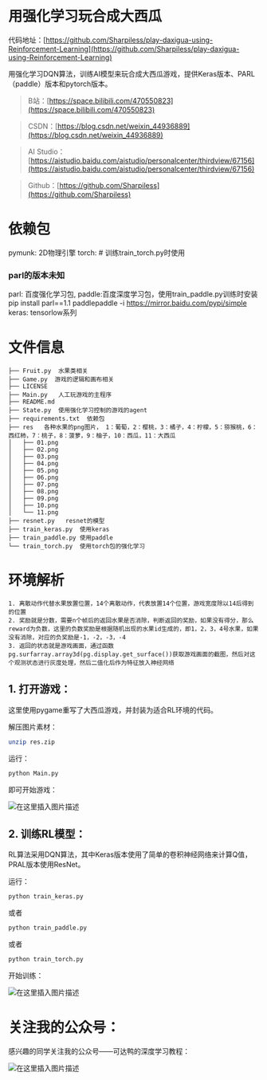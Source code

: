 ﻿
# 用强化学习玩合成大西瓜

代码地址：[https://github.com/Sharpiless/play-daxigua-using-Reinforcement-Learning](https://github.com/Sharpiless/play-daxigua-using-Reinforcement-Learning)

用强化学习DQN算法，训练AI模型来玩合成大西瓜游戏，提供Keras版本、PARL（paddle）版本和pytorch版本。

> B站：[https://space.bilibili.com/470550823](https://space.bilibili.com/470550823)

> CSDN：[https://blog.csdn.net/weixin_44936889](https://blog.csdn.net/weixin_44936889)

> AI Studio：[https://aistudio.baidu.com/aistudio/personalcenter/thirdview/67156](https://aistudio.baidu.com/aistudio/personalcenter/thirdview/67156)

> Github：[https://github.com/Sharpiless](https://github.com/Sharpiless)

# 依赖包
pymunk: 2D物理引擎
torch: # 训练train_torch.py时使用
### parl的版本未知
parl: 百度强化学习包, paddle:百度深度学习包，使用train_paddle.py训练时安装  pip install parl==1.1 paddlepaddle -i https://mirror.baidu.com/pypi/simple
keras: tensorlow系列

# 文件信息
```buildoutcfg
├── Fruit.py  水果类相关
├── Game.py  游戏的逻辑和画布相关
├── LICENSE
├── Main.py   人工玩游戏的主程序
├── README.md
├── State.py  使用强化学习控制的游戏的agent
├── requirements.txt  依赖包
├── res   各种水果的png图片， 1：葡萄，2：樱桃，3：橘子，4：柠檬，5：猕猴桃，6：西红柿，7：桃子，8：菠萝，9：柚子，10：西瓜，11：大西瓜
│   ├── 01.png
│   ├── 02.png
│   ├── 03.png
│   ├── 04.png
│   ├── 05.png
│   ├── 06.png
│   ├── 07.png
│   ├── 08.png
│   ├── 09.png
│   ├── 10.png
│   └── 11.png
├── resnet.py   resnet的模型
├── train_keras.py  使用keras
├── train_paddle.py 使用paddle
└── train_torch.py  使用torch包的强化学习

```
# 环境解析
```buildoutcfg
1. 离散动作代替水果放置位置，14个离散动作，代表放置14个位置，游戏宽度除以14后得到的位置
2. 奖励就是分数，需要n个帧后的返回水果是否消除，判断返回的奖励，如果没有得分，那么reward为负数，这里的负数奖励是根据随机出现的水果id生成的，即1，2，3，4号水果，如果没有消除，对应的负奖励是-1，-2，-3，-4
3. 返回的状态就是游戏画面，通过函数pg.surfarray.array3d(pg.display.get_surface())获取游戏画面的截图，然后对这个观测状态进行灰度处理，然后二值化后作为特征放入神经网络
```


## 1. 打开游戏：

这里使用pygame重写了大西瓜游戏，并封装为适合RL环境的代码。

解压图片素材：

```bash
unzip res.zip
```

运行：

```bash
python Main.py
```

即可开始游戏：

![在这里插入图片描述](https://img-blog.csdnimg.cn/20210212172120818.png?x-oss-process=image/watermark,type_ZmFuZ3poZW5naGVpdGk,shadow_10,text_aHR0cHM6Ly9ibG9nLmNzZG4ubmV0L3dlaXhpbl80NDkzNjg4OQ==,size_16,color_FFFFFF,t_70)

## 2. 训练RL模型：

RL算法采用DQN算法，其中Keras版本使用了简单的卷积神经网络来计算Q值，PRAL版本使用ResNet。

运行：

```bash
python train_keras.py
```

或者

```bash
python train_paddle.py
```

或者

```bash
python train_torch.py
```

开始训练：

![在这里插入图片描述](https://img-blog.csdnimg.cn/20210212172442170.png?x-oss-process=image/watermark,type_ZmFuZ3poZW5naGVpdGk,shadow_10,text_aHR0cHM6Ly9ibG9nLmNzZG4ubmV0L3dlaXhpbl80NDkzNjg4OQ==,size_16,color_FFFFFF,t_70)

# 关注我的公众号：

感兴趣的同学关注我的公众号——可达鸭的深度学习教程：

![在这里插入图片描述](https://img-blog.csdnimg.cn/20210127153004430.jpg?x-oss-process=image/watermark,type_ZmFuZ3poZW5naGVpdGk,shadow_10,text_aHR0cHM6Ly9ibG9nLmNzZG4ubmV0L3dlaXhpbl80NDkzNjg4OQ==,size_16,color_FFFFFF,t_70)

